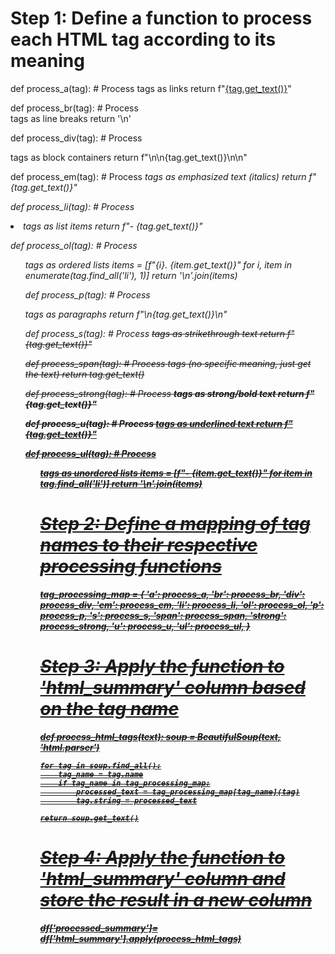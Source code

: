 # Step 1: Define a function to process each HTML tag according to its meaning
def process_a(tag):
    # Process <a> tags as links
    return f"[{tag.get_text()}]({tag['href']})"

def process_br(tag):
    # Process <br> tags as line breaks
    return '\n'

def process_div(tag):
    # Process <div> tags as block containers
    return f"\n\n{tag.get_text()}\n\n"

def process_em(tag):
    # Process <em> tags as emphasized text (italics)
    return f"*{tag.get_text()}*"

def process_li(tag):
    # Process <li> tags as list items
    return f"- {tag.get_text()}"

def process_ol(tag):
    # Process <ol> tags as ordered lists
    items = [f"{i}. {item.get_text()}" for i, item in enumerate(tag.find_all('li'), 1)]
    return '\n'.join(items)

def process_p(tag):
    # Process <p> tags as paragraphs
    return f"\n{tag.get_text()}\n"

def process_s(tag):
    # Process <s> tags as strikethrough text
    return f"~~{tag.get_text()}~~"

def process_span(tag):
    # Process <span> tags (no specific meaning, just get the text)
    return tag.get_text()

def process_strong(tag):
    # Process <strong> tags as strong/bold text
    return f"**{tag.get_text()}**"

def process_u(tag):
    # Process <u> tags as underlined text
    return f"<u>{tag.get_text()}</u>"

def process_ul(tag):
    # Process <ul> tags as unordered lists
    items = [f"- {item.get_text()}" for item in tag.find_all('li')]
    return '\n'.join(items)

# Step 2: Define a mapping of tag names to their respective processing functions
tag_processing_map = {
    'a': process_a,
    'br': process_br,
    'div': process_div,
    'em': process_em,
    'li': process_li,
    'ol': process_ol,
    'p': process_p,
    's': process_s,
    'span': process_span,
    'strong': process_strong,
    'u': process_u,
    'ul': process_ul,
}

# Step 3: Apply the function to 'html_summary' column based on the tag name
def process_html_tags(text):
    soup = BeautifulSoup(text, 'html.parser')

    for tag in soup.find_all():
        tag_name = tag.name
        if tag_name in tag_processing_map:
            processed_text = tag_processing_map[tag_name](tag)
            tag.string = processed_text

    return soup.get_text()

# Step 4: Apply the function to 'html_summary' column and store the result in a new column
df['processed_summary']= df['html_summary'].apply(process_html_tags)
